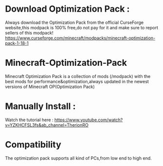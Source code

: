 # Download Optimization Pack :
Always download the Optimization Pack from the official CurseForge website,this modpack is 100% free,do not pay for it and make sure to report sellers of this modpack!
https://www.curseforge.com/minecraft/modpacks/minecraft-optimization-pack-1-18-1

# Minecraft-Optimization-Pack
Minecraft Optimization Pack is a collection of mods (/modpack) with the best mods for performance&optimization,always updated in the newest versions of Minecraft OP(Optimization Pack)
# Manually Install :
 Watch the tutorial here : https://www.youtube.com/watch?v=YZKHCFSL3fs&ab_channel=TherionRO
# Compatibility
 The optimization pack supports all kind of PCs,from low end to high end.
 
